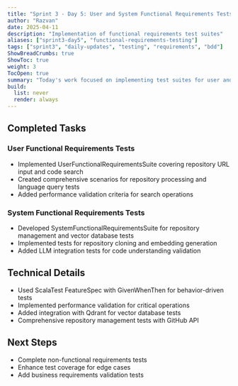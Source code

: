 ```yaml
---
title: "Sprint 3 - Day 5: User and System Functional Requirements Tests"
author: "Razvan"
date: 2025-04-11
description: "Implementation of functional requirements test suites"
aliases: ["sprint3-day5", "functional-requirements-testing"]
tags: ["sprint3", "daily-updates", "testing", "requirements", "bdd"]
ShowBreadCrumbs: true
ShowToc: true
weight: 3
TocOpen: true
summary: "Today's work focused on implementing test suites for user and system functional requirements using BDD-style tests with ScalaTest FeatureSpec."
build:
  list: never
  render: always
---
```


## Completed Tasks

### User Functional Requirements Tests
- Implemented UserFunctionalRequirementsSuite covering repository URL input and code search
- Created comprehensive scenarios for repository processing and language query tests
- Added performance validation criteria for search operations

### System Functional Requirements Tests
- Developed SystemFunctionalRequirementsSuite for repository management and vector database tests
- Implemented tests for repository cloning and embedding generation
- Added LLM integration tests for code understanding validation

## Technical Details
- Used ScalaTest FeatureSpec with GivenWhenThen for behavior-driven tests
- Implemented performance validation for critical operations
- Added integration with Qdrant for vector database tests
- Comprehensive repository management tests with GitHub API

## Next Steps
- Complete non-functional requirements tests
- Enhance test coverage for edge cases
- Add business requirements validation tests
